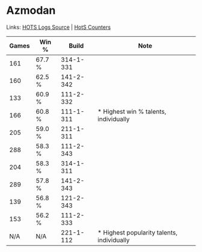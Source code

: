 # Azmodan

Links: [HOTS Logs Source](https://www.hotslogs.com/Sitewide/HeroDetails?Hero=Azmodan) | [HotS Counters](http://hotscounters.com/#/hero/Azmodan)

Games  | Win %  | Build     | Note
-----  | -----  | -----     | ----
161    | 67.7 % | 314-1-331 | 
160    | 62.5 % | 141-2-342 | 
133    | 60.9 % | 111-2-332 | 
166    | 60.8 % | 111-1-311 | * Highest win % talents, individually
205    | 59.0 % | 211-1-311 | 
288    | 58.3 % | 111-2-343 | 
204    | 58.3 % | 314-1-311 | 
289    | 57.8 % | 141-2-343 | 
139    | 56.8 % | 121-2-343 | 
153    | 56.2 % | 111-2-333 | 
N/A    | N/A    | 221-1-112 | * Highest popularity talents, individually
